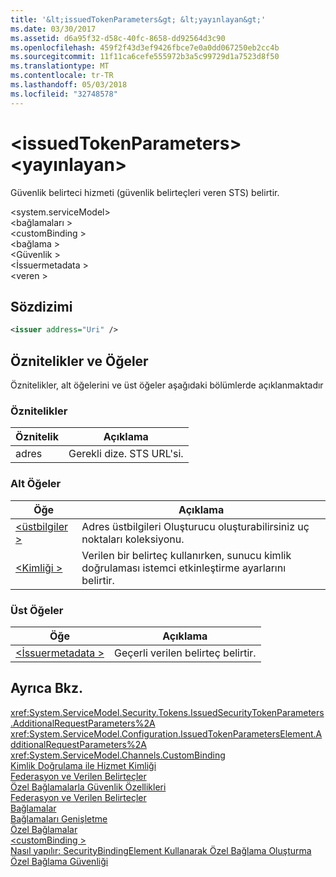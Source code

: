 ```yaml
---
title: '&lt;issuedTokenParameters&gt; &lt;yayınlayan&gt;'
ms.date: 03/30/2017
ms.assetid: d6a95f32-d58c-40fc-8658-dd92564d3c90
ms.openlocfilehash: 459f2f43d3ef9426fbce7e0a0dd067250eb2cc4b
ms.sourcegitcommit: 11f11ca6cefe555972b3a5c99729d1a7523d8f50
ms.translationtype: MT
ms.contentlocale: tr-TR
ms.lasthandoff: 05/03/2018
ms.locfileid: "32748578"
---
```

# <a name="ltissuergt-of-ltissuedtokenparametersgt"></a>&lt;issuedTokenParameters&gt; &lt;yayınlayan&gt;
Güvenlik belirteci hizmeti (güvenlik belirteçleri veren STS) belirtir.  
  
 \<system.serviceModel>  
\<bağlamaları >  
\<customBinding >  
\<bağlama >  
\<Güvenlik >  
\<İssuermetadata >  
\<veren >  
  
## <a name="syntax"></a>Sözdizimi  
  
```xml  
<issuer address="Uri" />  
```  
  
## <a name="attributes-and-elements"></a>Öznitelikler ve Öğeler  
 Öznitelikler, alt öğelerini ve üst öğeler aşağıdaki bölümlerde açıklanmaktadır  
  
### <a name="attributes"></a>Öznitelikler  
  
|Öznitelik|Açıklama|  
|---------------|-----------------|  
|adres|Gerekli dize. STS URL'si.|  
  
### <a name="child-elements"></a>Alt Öğeler  
  
|Öğe|Açıklama|  
|-------------|-----------------|  
|[\<üstbilgiler >](../../../../../docs/framework/configure-apps/file-schema/wcf/headers-element.md)|Adres üstbilgileri Oluşturucu oluşturabilirsiniz uç noktaları koleksiyonu.|  
|[\<Kimliği >](../../../../../docs/framework/configure-apps/file-schema/wcf/identity.md)|Verilen bir belirteç kullanırken, sunucu kimlik doğrulaması istemci etkinleştirme ayarlarını belirtir.|  
  
### <a name="parent-elements"></a>Üst Öğeler  
  
|Öğe|Açıklama|  
|-------------|-----------------|  
|[\<İssuermetadata >](../../../../../docs/framework/configure-apps/file-schema/wcf/issuedtokenparameters.md)|Geçerli verilen belirteç belirtir.|  
  
## <a name="see-also"></a>Ayrıca Bkz.  
 <xref:System.ServiceModel.Security.Tokens.IssuedSecurityTokenParameters.AdditionalRequestParameters%2A>  
 <xref:System.ServiceModel.Configuration.IssuedTokenParametersElement.AdditionalRequestParameters%2A>  
 <xref:System.ServiceModel.Channels.CustomBinding>  
 [Kimlik Doğrulama ile Hizmet Kimliği](../../../../../docs/framework/wcf/feature-details/service-identity-and-authentication.md)  
 [Federasyon ve Verilen Belirteçler](../../../../../docs/framework/wcf/feature-details/federation-and-issued-tokens.md)  
 [Özel Bağlamalarla Güvenlik Özellikleri](../../../../../docs/framework/wcf/feature-details/security-capabilities-with-custom-bindings.md)  
 [Federasyon ve Verilen Belirteçler](../../../../../docs/framework/wcf/feature-details/federation-and-issued-tokens.md)  
 [Bağlamalar](../../../../../docs/framework/wcf/bindings.md)  
 [Bağlamaları Genişletme](../../../../../docs/framework/wcf/extending/extending-bindings.md)  
 [Özel Bağlamalar](../../../../../docs/framework/wcf/extending/custom-bindings.md)  
 [\<customBinding >](../../../../../docs/framework/configure-apps/file-schema/wcf/custombinding.md)  
 [Nasıl yapılır: SecurityBindingElement Kullanarak Özel Bağlama Oluşturma](../../../../../docs/framework/wcf/feature-details/how-to-create-a-custom-binding-using-the-securitybindingelement.md)  
 [Özel Bağlama Güvenliği](../../../../../docs/framework/wcf/samples/custom-binding-security.md)
